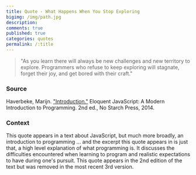 ```yaml
---
title: Quote - What Happens When You Stop Exploring
bigimg: /img/path.jpg
description: 
comments: true
published: true
categories: quotes
permalink: /:title
---
```


> "As you learn there will always be new
challenges and new territory to explore. Programmers who refuse to
keep exploring will stagnate, forget their joy, and get bored with
their craft."

### Source
Haverbeke, Marijn. ["Introduction."][quote] Eloquent JavaScript: A Modern Introduction to Programming. 2nd ed., No Starch Press, 2014.

### Context
This quote appears in a text about JavaScript, but much more broadly, an introduction to programming ... and the excerpt this quote appears in is just that, a high level explanation of what programming is.  It discusses the difficulties encountered when learning to program and realistic expectations to have during one's pursuit.  This quote appears in the 2nd edition of the text but was removed in the most recent 3rd version.


[quote]: https://eloquentjavascript.net/2nd_edition/00_intro.html#p_+tnT9xRk/U
